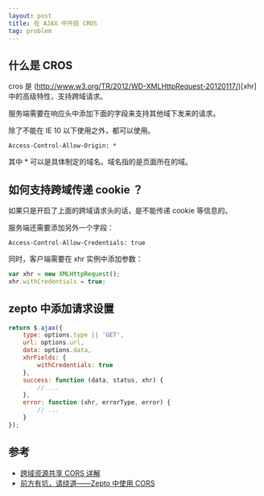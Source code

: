 ```yaml
---
layout: post
title: 在 AJAX 中开启 CROS
tag: problem
---
```


## 什么是 CROS

cros 是 (http://www.w3.org/TR/2012/WD-XMLHttpRequest-20120117/)[xhr] 中的高级特性，支持跨域请求。

服务端需要在响应头中添加下面的字段来支持其他域下发来的请求。

除了不能在 IE 10 以下使用之外，都可以使用。

```
Access-Control-Allow-Origin: *
```

其中 * 可以是具体制定的域名。域名指的是页面所在的域。

## 如何支持跨域传递 cookie ？

如果只是开启了上面的跨域请求头的话，是不能传递 cookie 等信息的。

服务端还需要添加另外一个字段：

```
Access-Control-Allow-Credentials: true
```

同时，客户端需要在 xhr 实例中添加参数：

```js
var xhr = new XMLHttpRequest();
xhr.withCredentials = true;
```

## zepto 中添加请求设置

```js
return $.ajax({
    type: options.type || 'GET',
    url: options.url,
    data: options.data,
    xhrFields: {
        withCredentials: true
    },
    success: function (data, status, xhr) {
        // ...
    },
    error: function (xhr, errorType, error) {
        // ...
    }
});
```

## 参考

- [跨域资源共享 CORS 详解](http://www.ruanyifeng.com/blog/2016/04/cors.html)
- [前方有坑，请绕道——Zepto 中使用 CORS](https://aotu.io/notes/2015/10/26/zepto-cors/)
